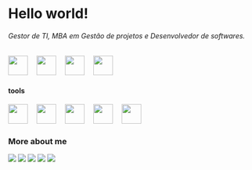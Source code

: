 # Hello world!
###### Gestor de TI, MBA em Gestão de projetos e Desenvolvedor de softwares.

<img src="https://cdn.jsdelivr.net/gh/devicons/devicon/icons/godot/godot-original-wordmark.svg" width="40" height="40" /> <img src="https://cdn.jsdelivr.net/gh/devicons/devicon/icons/godot/godot-original-wordmark.svg" width="10" height="0" /> <img src="https://cdn.jsdelivr.net/gh/devicons/devicon/icons/android/android-original-wordmark.svg" width="40" height="40"/> <img src="https://cdn.jsdelivr.net/gh/devicons/devicon/icons/godot/godot-original-wordmark.svg" width="10" height="0" />
<img src="https://cdn.jsdelivr.net/gh/devicons/devicon@latest/icons/dot-net/dot-net-plain-wordmark.svg" width="40" height="40"/> <img src="https://cdn.jsdelivr.net/gh/devicons/devicon/icons/godot/godot-original-wordmark.svg" width="10" height="0" />
<img src="https://cdn.jsdelivr.net/gh/devicons/devicon@latest/icons/php/php-plain.svg" width="40" height="40" />

#### tools
<img src="https://cdn.jsdelivr.net/gh/devicons/devicon/icons/fedora/fedora-original.svg" width="40" height="40"/> <img src="https://cdn.jsdelivr.net/gh/devicons/devicon/icons/godot/godot-original-wordmark.svg" width="10" height="0" /> <img src="https://cdn.jsdelivr.net/gh/devicons/devicon/icons/inkscape/inkscape-original.svg" width="40" height="40"/> <img src="https://cdn.jsdelivr.net/gh/devicons/devicon/icons/godot/godot-original-wordmark.svg" width="10" height="0" />
<img src="https://cdn.jsdelivr.net/gh/devicons/devicon/icons/gimp/gimp-original-wordmark.svg" width="40" height="40"/> <img src="https://cdn.jsdelivr.net/gh/devicons/devicon/icons/godot/godot-original-wordmark.svg" width="10" height="0" />
<img src="https://cdn.jsdelivr.net/gh/devicons/devicon/icons/git/git-original.svg" width="40" height="40"/> <img src="https://cdn.jsdelivr.net/gh/devicons/devicon/icons/godot/godot-original-wordmark.svg" width="10" height="0" />
<img src="https://cdn.jsdelivr.net/gh/devicons/devicon/icons/blender/blender-original.svg" width="40" height="40"/> <img src="https://cdn.jsdelivr.net/gh/devicons/devicon/icons/godot/godot-original-wordmark.svg" width="10" height="0" />

### More about me
<div>
<a href="https://berari.itch.io/" target="_blank"><img src="https://img.shields.io/badge/Itch.io-FA5C5C?style=for-the-badge&logo=itchdotio&logoColor=white"></a>
<a href="https://twitter.com/Bera_GDev" target="_blank"><img src="https://img.shields.io/badge/Twitter-1DA1F2?style=for-the-badge&logo=twitter&logoColor=white"></a>
<a href="https://www.youtube.com/channel/UCk6nIBoJTy7Td3maqpXb_JA" target="_blank"><img src="https://img.shields.io/badge/YouTube-FF0000?style=for-the-badge&logo=youtube&logoColor=white"></a>
<a href = "mailto:matthmsc@gmail.com"><img src="https://img.shields.io/badge/Gmail-D14836?style=for-the-badge&logo=gmail&logoColor=white" target="_blank"></a>
<a href="https://www.linkedin.com/in/matheus-arruda-71a9a4183" target="_blank"><img src="https://img.shields.io/badge/-LinkedIn-%230077B5?style=for-the-badge&logo=linkedin&logoColor=white" target="_blank"></a>   
</div>


